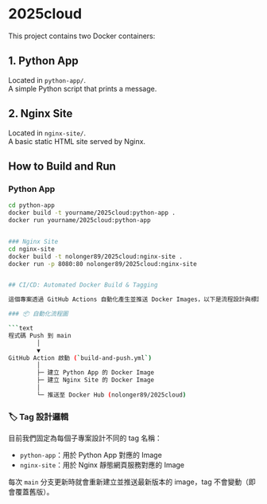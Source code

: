 # 2025cloud

This project contains two Docker containers:

## 1. Python App

Located in `python-app/`.  
A simple Python script that prints a message.

## 2. Nginx Site

Located in `nginx-site/`.  
A basic static HTML site served by Nginx.

## How to Build and Run

### Python App

```bash
cd python-app
docker build -t yourname/2025cloud:python-app .
docker run yourname/2025cloud:python-app


### Nginx Site
cd nginx-site
docker build -t nolonger89/2025cloud:nginx-site .
docker run -p 8080:80 nolonger89/2025cloud:nginx-site


## CI/CD: Automated Docker Build & Tagging

這個專案透過 GitHub Actions 自動化產生並推送 Docker Images，以下是流程設計與標記邏輯（Tagging Logic）的說明：

### 📦 自動化流程圖

```text
程式碼 Push 到 main         
        │               
        ▼               
GitHub Action 啟動 (`build-and-push.yml`)               
        │                   
        ├─ 建立 Python App 的 Docker Image              
        ├─ 建立 Nginx Site 的 Docker Image          
        │               
        └─ 推送至 Docker Hub (nolonger89/2025cloud)             
```

### 🏷️ Tag 設計邏輯

目前我們固定為每個子專案設計不同的 tag 名稱：

- `python-app`：用於 Python App 對應的 Image
- `nginx-site`：用於 Nginx 靜態網頁服務對應的 Image

每次 `main` 分支更新時就會重新建立並推送最新版本的 image，tag 不會變動（即會覆蓋舊版）。

